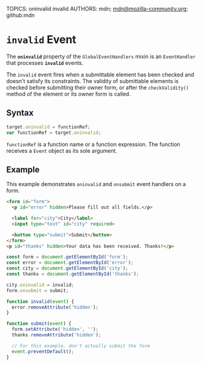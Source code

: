 TOPICS: oninvalid
        invalid
AUTHORS: mdn; mdn@mozilla-community.org; github:mdn

# `invalid` Event

The **`oninvalid`** property of the `GlobalEventHandlers` mixin is an `EventHandler` that processes
**`invalid`** events.

The `invalid` event fires when a submittable element has been checked and doesn't satisfy its
constraints. The validity of submittable elements is checked before submitting their owner form, or
after the `checkValidity()` method of the element or its owner form is called.

## Syntax

```javascript
target.oninvalid = functionRef;
var functionRef = target.oninvalid;
```

`functionRef` is a function name or a function expression. The function receives a `Event`
object as its sole argument.

## Example

This example demonstrates `oninvalid` and `onsubmit` event handlers on a form.

```html
<form id="form">
  <p id="error" hidden>Please fill out all fields.</p>

  <label for="city">City</label>
  <input type="text" id="city" required>

  <button type="submit">Submit</button>
</form>
<p id="thanks" hidden>Your data has been received. Thanks!</p>
```

```javascript
const form = document.getElementById('form');
const error = document.getElementById('error');
const city = document.getElementById('city');
const thanks = document.getElementById('thanks');

city.oninvalid = invalid;
form.onsubmit = submit;

function invalid(event) {
  error.removeAttribute('hidden');
}

function submit(event) {
  form.setAttribute('hidden', '');
  thanks.removeAttribute('hidden');

  // For this example, don't actually submit the form
  event.preventDefault();
}
```
